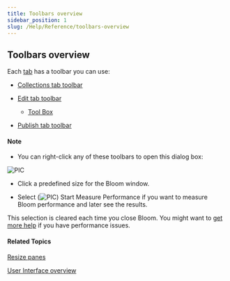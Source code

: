 ```yaml
---
title: Toolbars overview
sidebar_position: 1
slug: /Help/Reference/toolbars-overview
---
```


## Toolbars overview

Each [tab](../Tabs/Tabs_overview.md) has a toolbar you can use:

-   [Collections tab toolbar](Collections_toolbar.md)
    
-   [Edit tab toolbar](Edit_tab_toolbar.md)
    
    -   [Tool Box](../../Concepts/Tool_Box.md)
        
-   [Publish tab toolbar](Publish_tab_toolbar.md)
    

#### Note

-   You can right-click any of these toolbars to open this dialog box:
    

![PIC](/ref-docs-assets/images/User_Interface/ToolbarDialogBox.png)

-   Click a predefined size for the Bloom window.

-   Select (![PIC](/ref-docs-assets/images/User_Interface/Toolbar/ShowTranslationsCheckMark.png)) Start Measure Performance if you want to measure Bloom performance and later see the results.
    

This selection is cleared each time you close Bloom. You might want to [get more help](../../Overview/Get_More_Help.md) if you have performance issues.

#### Related Topics

[Resize panes](../../Tasks/Basic_tasks/Resize_panes.md)

[User Interface overview](../User_Interface_overview.md)